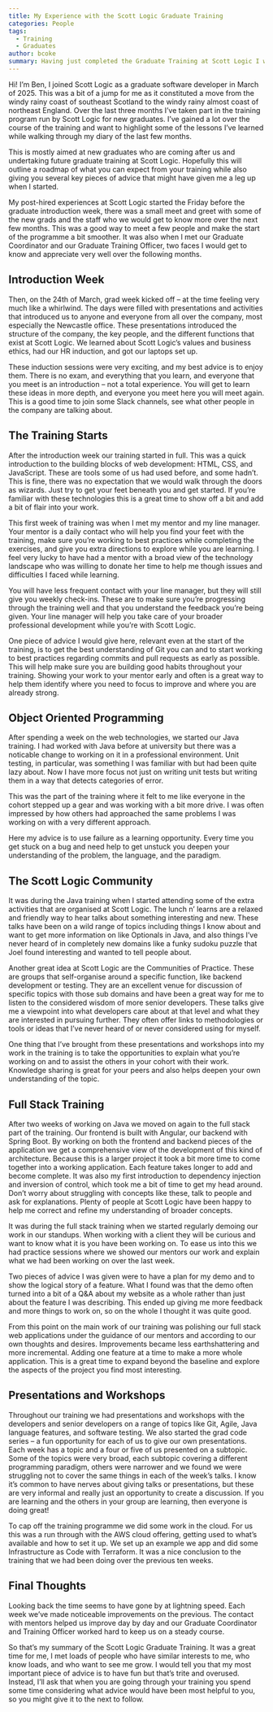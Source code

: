```yaml
---
title: My Experience with the Scott Logic Graduate Training
categories: People
tags:
  - Training
  - Graduates
author: bcoke
summary: Having just completed the Graduate Training at Scott Logic I wanted to reflect on the last three months and offer some advice to those who may be taking part in the future.
---
```


Hi!
I’m Ben, I joined Scott Logic as a graduate software developer in March of 2025. This was a bit of a jump for me as it constituted a move from the windy rainy coast of southeast Scotland to the windy rainy almost coast of northeast England. Over the last three months I’ve taken part in the training program run by Scott Logic for new graduates. I’ve gained a lot over the course of the training and want to highlight some of the lessons I’ve learned while walking through my diary of the last few months.

This is mostly aimed at new graduates who are coming after us and undertaking future graduate training at Scott Logic. Hopefully this will outline a roadmap of what you can expect from your training while also giving you several key pieces of advice that might have given me a leg up when I started.

My post-hired experiences at Scott Logic started the Friday before the graduate introduction week, there was a small meet and greet with some of the new grads and the staff who we would get to know more over the next few months. This was a good way to meet a few people and make the start of the programme a bit smoother. It was also when I met our Graduate Coordinator and our Graduate Training Officer, two faces I would get to know and appreciate very well over the following months.

## Introduction Week

Then, on the 24th of March, grad week kicked off – at the time feeling very much like a whirlwind. The days were filled with presentations and activities that introduced us to anyone and everyone from all over the company, most especially the Newcastle office. These presentations introduced the structure of the company, the key people, and the different functions that exist at Scott Logic. We learned about Scott Logic’s values and business ethics, had our HR induction, and got our laptops set up.

These induction sessions were very exciting, and my best advice is to enjoy them. There is no exam, and everything that you learn, and everyone that you meet is an introduction – not a total experience. You will get to learn these ideas in more depth, and everyone you meet here you will meet again. This is a good time to join some Slack channels, see what other people in the company are talking about.

## The Training Starts

After the introduction week our training started in full. This was a quick introduction to the building blocks of web development: HTML, CSS, and JavaScript. These are tools some of us had used before, and some hadn’t. This is fine, there was no expectation that we would walk through the doors as wizards. Just try to get your feet beneath you and get started. If you’re familiar with these technologies this is a great time to show off a bit and add a bit of flair into your work.

This first week of training was when I met my mentor and my line manager. Your mentor is a daily contact who will help you find your feet with the training, make sure you’re working to best practices while completing the exercises, and give you extra directions to explore while you are learning. I feel very lucky to have had a mentor with a broad view of the technology landscape who was willing to donate her time to help me though issues and difficulties I faced while learning.

You will have less frequent contact with your line manager, but they will still give you weekly check-ins. These are to make sure you’re progressing through the training well and that you understand the feedback you’re being given. Your line manager will help you take care of your broader professional development while you’re with Scott Logic.

One piece of advice I would give here, relevant even at the start of the training, is to get the best understanding of Git you can and to start working to best practices regarding commits and pull requests as early as possible. This will help make sure you are building good habits throughout your training. Showing your work to your mentor early and often is a great way to help them identify where you need to focus to improve and where you are already strong.

## Object Oriented Programming

After spending a week on the web technologies, we started our Java training. I had worked with Java before at university but there was a noticable change to working on it in a professional environment. Unit testing, in particular, was something I was familiar with but had been quite lazy about. Now I have more focus not just on writing unit tests but writing them in a way that detects categories of error.

This was the part of the training where it felt to me like everyone in the cohort stepped up a gear and was working with a bit more drive. I was often impressed by how others had approached the same problems I was working on with a very different approach.

Here my advice is to use failure as a learning opportunity. Every time you get stuck on a bug and need help to get unstuck you deepen your understanding of the problem, the language, and the paradigm.

## The Scott Logic Community

It was during the Java training when I started attending some of the extra activities that are organised at Scott Logic. The lunch n’ learns are a relaxed and friendly way to hear talks about something interesting and new. These talks have been on a wild range of topics including things I know about and want to get more information on like Optionals in Java, and also things I’ve never heard of in completely new domains like a funky sudoku puzzle that Joel found interesting and wanted to tell people about.

Another great idea at Scott Logic are the Communities of Practice. These are groups that self-organise around a specific function, like backend development or testing. They are an excellent venue for discussion of specific topics with those sub domains and have been a great way for me to listen to the considered wisdom of more senior developers. These talks give me a viewpoint into what developers care about at that level and what they are interested in pursuing further. They often offer links to methodologies or tools or ideas that I’ve never heard of or never considered using for myself.

One thing that I’ve brought from these presentations and workshops into my work in the training is to take the opportunities to explain what you’re working on and to assist the others in your cohort with their work. Knowledge sharing is great for your peers and also helps deepen your own understanding of the topic.

## Full Stack Training

After two weeks of working on Java we moved on again to the full stack part of the training. Our frontend is built with Angular, our backend with Spring Boot. By working on both the frontend and backend pieces of the application we get a comprehensive view of the development of this kind of architecture. Because this is a larger project it took a bit more time to come together into a working application. Each feature takes longer to add and become complete. It was also my first introduction to dependency injection and inversion of control, which took me a bit of time to get my head around. Don’t worry about struggling with concepts like these, talk to people and ask for explanations. Plenty of people at Scott Logic have been happy to help me correct and refine my understanding of broader concepts.

It was during the full stack training when we started regularly demoing our work in our standups. When working with a client they will be curious and want to know what it is you have been working on. To ease us into this we had practice sessions where we showed our mentors our work and explain what we had been working on over the last week.

Two pieces of advice I was given were to have a plan for my demo and to show the logical story of a feature. What I found was that the demo often turned into a bit of a Q&A about my website as a whole rather than just about the feature I was describing. This ended up giving me more feedback and more things to work on, so on the whole I thought it was quite good.

From this point on the main work of our training was polishing our full stack web applications under the guidance of our mentors and according to our own thoughts and desires. Improvements became less earthshattering and more incremental. Adding one feature at a time to make a more whole application. This is a great time to expand beyond the baseline and explore the aspects of the project you find most interesting.

## Presentations and Workshops

Throughout our training we had presentations and workshops with the developers and senior developers on a range of topics like Git, Agile, Java language features, and software testing. We also started the grad code series – a fun opportunity for each of us to give our own presentations. Each week has a topic and a four or five of us presented on a subtopic. Some of the topics were very broad, each subtopic covering a different programming paradigm, others were narrower and we found we were struggling not to cover the same things in each of the week’s talks. I know it’s common to have nerves about giving talks or presentations, but these are very informal and really just an opportunity to create a discussion. If you are learning and the others in your group are learning, then everyone is doing great!

To cap off the training programme we did some work in the cloud. For us this was a run through with the AWS cloud offering, getting used to what’s available and how to set it up. We set up an example we app and did some Infrastructure as Code with Terraform. It was a nice conclusion to the training that we had been doing over the previous ten weeks.

## Final Thoughts

Looking back the time seems to have gone by at lightning speed. Each week we’ve made noticeable improvements on the previous. The contact with mentors helped us improve day by day and our Graduate Coordinator and Training Officer worked hard to keep us on a steady course.

So that’s my summary of the Scott Logic Graduate Training. It was a great time for me, I met loads of people who have similar interests to me, who know loads, and who want to see me grow. I would tell you that my most important piece of advice is to have fun but that’s trite and overused. Instead, I’ll ask that when you are going through your training you spend some time considering what advice would have been most helpful to you, so you might give it to the next to follow.
